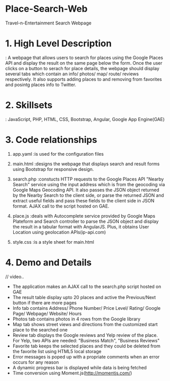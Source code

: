 # Place-Search-Web
Travel-n-Entertainment Search Webpage


# 1. High Level Description
: A webpage that allows users to search for places using the Google Places API and display the result on the same page below the form. Once the user clicks on a button to serach for place details, the webpage should display several tabs which contain an info/ photos/ map/ route/ reviews respectively. It also supports adding places to and removing from favorites and posintg places info to Twitter. 
   
   
# 2. Skillsets
: JavaScript, PHP, HTML, CSS, Bootstrap, Angular, Google App Engine(GAE)
   
   
# 3. Code relationships
1) app.yaml
:is used for the configuration files

2) main.html
:designs the webpage that displays search and result forms using Bootstrap for responsive design.

3) search.php
:constucts HTTP requests to the Google Places API "Nearby Search" service using the input address which is from                the geocoding via Google Maps Geocoding API. It also passes the JSON object returned by the Nearby Search to                  the client side, or parse the returned JSON and extract useful fields and pass these fields to the client side                in JSON format. AJAX call to the script hosted on GAE. 

4) place.js
:deals with Autocomplete service provided by Google Maps Plateform and Search controller to parse the JSON                      object and display the result in a tabular format with AngularJS. Plus, it obtains User Location using                        geolocation APIs(ip-api.com)

5) style.css
:is a style sheet for main.html


# 4. Demo and Details
// video..
- The application makes an AJAX call to the search.php script hosted on GAE
- The result table display upto 20 places and active the Previous/Next button if there are more pages
- Info tab contains Address/ Phone Number/ Price Level/ Rating/ Google Page/ Webpage/ Website/ Hours
- Photos tab contains photos in 4 rows from the Google library
- Map tab shows street views and directions from the customized start place to the searched one
- Review tab displays the Google reviews and Yelp review of the place. For Yelp, two APIs are needed: "Business Match", "Business Reviews" 
- Favorite tab keeps the selected places and they could be deleted from the favorite list using HTML5 local storage 
- Error messages is poped up with a propriate comments when an error occurs for any reason
- A dynamic progress bar is displayed while data is being fetched
- Time conversion using Moment.js(http://momentjs.com/)

